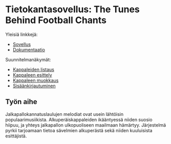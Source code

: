# Tietokantasovellus: The Tunes Behind Football Chants

Yleisiä linkkejä:

* [Sovellus](http://ilha.users.cs.helsinki.fi/tsoha/)
* [Dokumentaatio](https://github.com/iah1016/Tsoha-Bootstrap/blob/master/doc/dokumentaatio.pdf)

Suunnitelmanäkymät:
* [Kappaleiden listaus](http://ilha.users.cs.helsinki.fi/tsoha/layout)
* [Kappaleen esittely](http://ilha.users.cs.helsinki.fi/tsoha/layout/show_song)
* [Kappaleen muokkaus](http://ilha.users.cs.helsinki.fi/tsoha/layout/edit_song)
* [Sisäänkirjautuminen](http://ilha.users.cs.helsinki.fi/tsoha/login)

## Työn aihe

Jalkapallokannatuslaulujen melodiat ovat usein lähtöisin populaarimusiikista. Alkuperäiskappaleiden ikääntyessä niiden suosio hiipuu, ja yhteys jalkapallon ulkopuoliseen maailmaan hämärtyy. Järjestelmä pyrkii tarjoamaan tietoa sävelmien alkuperästä sekä niiden kuuluisista esittäjistä.
